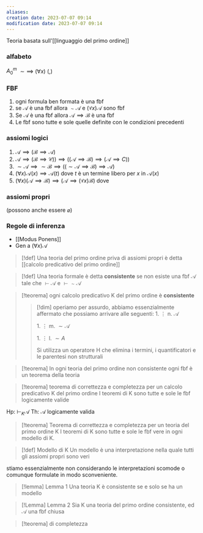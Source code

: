 ```yaml
---
aliases: 
creation date: 2023-07-07 09:14
modification date: 2023-07-07 09:14
---
```


Teoria basata sull'[[linguaggio del primo ordine]]
### alfabeto
$A_{0}^m$
$\sim \implies$
$(\forall x)$
$(,)$

### FBF
1. ogni formula ben formata è una fbf
2. se $\mathcal{A}$ è una fbf allora $\sim \mathcal{A}$ e $(\forall x) \mathcal{A}$ sono fbf
3. Se $\mathcal{A}$ è una fbf allora $\mathcal{A} \implies \mathcal{B}$ è una fbf
4. Le fbf sono tutte e sole quelle definite con le condizioni precedenti

### assiomi logici
1. $\mathcal{A} \implies (\mathcal{B} \implies \mathcal{A})$
2. $\mathcal{A} \implies (\mathcal{B} \implies \mathcal{C})) \implies ((\mathcal{A} \implies \mathcal{B}) \implies (\mathcal{A} \implies C))$
3. $\mathcal{\sim \mathcal{A} \implies \sim \mathcal{B}} \implies ((\sim\mathcal{A} \implies \mathcal{B})\implies \mathcal{A})$
4. $(\forall x) \mathcal{A}(x) \implies \mathcal{A}(t)$ dove $t$ è un termine libero per $x$ in $\mathcal{A}(x)$
5. $(\forall x) (\mathcal{ A} \implies \mathcal{B}) \implies (\mathcal{A} \implies (\forall x) \mathcal{B})$ dove 

### assiomi propri
(possono anche essere $\varnothing$)


### Regole di inferenza
- [[Modus Ponens]]
- Gen a $(\forall x) \mathcal{A}$




>[!def]
>Una teoria del primo ordine priva di assiomi propri è detta [[calcolo predicativo del primo ordine]]

>[!def]
>Una teoria formale è detta **consistente** se non esiste una fbf $\mathcal{A}$ tale che $\vdash \mathcal{A}$ e $\vdash \sim \mathcal{A}$

>[!teorema]
>ogni calcolo predicativo K del primo ordine è **consistente**
>>[!dim]
>>operiamo per assurdo, abbiamo essenzialmente affermato che possiamo arrivare alle seguenti:
>>1\.
>>$\vdots$
>>n. $\mathcal{A}$
>>
>>1\.
>>$\vdots$
>m. $\sim \mathcal{A}$
>>
>>1\.
>>$\vdots$
>>l. $\sim A$
>>
>>Si utilizza un operatore H che elimina i termini, i quantificatori e le parentesi non strutturali


>[!teorema]
>In ogni teoria del primo ordine non consistente ogni fbf è un teorema della teoria

>[!teorema] teorema di correttezza e completezza per un calcolo predicativo K del primo ordine
>I teoremi di K sono tutte e sole le fbf logicamente valide


Hp: $\vdash_{K}\mathcal{A}$
Th: $\mathcal{A}$ logicamente valida


>[!teorema] Teorema di correttezza e completezza per un teoria del primo ordine K
>I teoremi di K sono tutte e sole le fbf vere in ogni modello di K.

>[!def] Modello di K
>Un modello è una interpretazione nella quale tutti gli assiomi propri sono veri

stiamo essenzialmente non considerando le interpretazioni scomode o comunque formulate in modo sconveniente.


>[!lemma] Lemma 1
>Una teoria K è consistente se e solo se ha un modello

>[!Lemma] Lemma 2
>Sia K una teoria del primo ordine consistente, ed $\mathcal{A}$ una fbf chiusa 

>[!teorema] di completezza